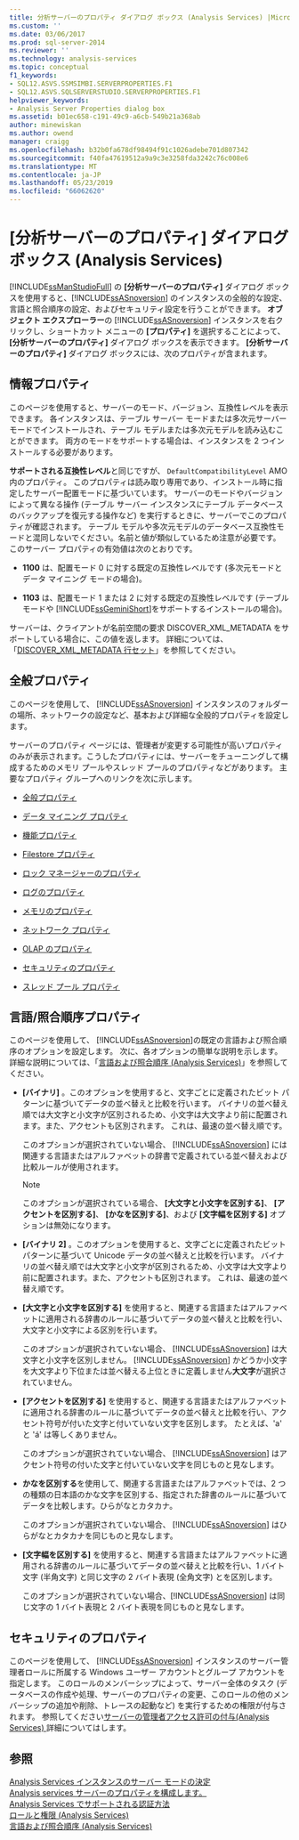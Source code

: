```yaml
---
title: 分析サーバーのプロパティ ダイアログ ボックス (Analysis Services) |Microsoft Docs
ms.custom: ''
ms.date: 03/06/2017
ms.prod: sql-server-2014
ms.reviewer: ''
ms.technology: analysis-services
ms.topic: conceptual
f1_keywords:
- SQL12.ASVS.SSMSIMBI.SERVERPROPERTIES.F1
- SQL12.ASVS.SQLSERVERSTUDIO.SERVERPROPERTIES.F1
helpviewer_keywords:
- Analysis Server Properties dialog box
ms.assetid: b01ec658-c191-49c9-a6cb-549b21a368ab
author: minewiskan
ms.author: owend
manager: craigg
ms.openlocfilehash: b32b0fa678df98494f91c1026adebe701d807342
ms.sourcegitcommit: f40fa47619512a9a9c3e3258fda3242c76c008e6
ms.translationtype: MT
ms.contentlocale: ja-JP
ms.lasthandoff: 05/23/2019
ms.locfileid: "66062620"
---
```

# <a name="analysis-server-properties-dialog-box-analysis-services"></a>[分析サーバーのプロパティ] ダイアログ ボックス (Analysis Services)
  [!INCLUDE[ssManStudioFull](../includes/ssmanstudiofull-md.md)] の **[分析サーバーのプロパティ]** ダイアログ ボックスを使用すると、[!INCLUDE[ssASnoversion](../includes/ssasnoversion-md.md)] のインスタンスの全般的な設定、言語と照合順序の設定、およびセキュリティ設定を行うことができます。 **オブジェクト エクスプローラー**の [!INCLUDE[ssASnoversion](../includes/ssasnoversion-md.md)] インスタンスを右クリックし、ショートカット メニューの **[プロパティ]** を選択することによって、**[分析サーバーのプロパティ]** ダイアログ ボックスを表示できます。 **[分析サーバーのプロパティ]** ダイアログ ボックスには、次のプロパティが含まれます。  
  
## <a name="information-properties"></a>情報プロパティ  
 このページを使用すると、サーバーのモード、バージョン、互換性レベルを表示できます。 各インスタンスは、テーブル サーバー モードまたは多次元サーバー モードでインストールされ、テーブル モデルまたは多次元モデルを読み込むことができます。 両方のモードをサポートする場合は、インスタンスを 2 つインストールする必要があります。  
  
 **サポートされる互換性レベル**と同じですが、 `DefaultCompatibilityLevel` AMO 内のプロパティ。 このプロパティは読み取り専用であり、インストール時に指定したサーバー配置モードに基づいています。 サーバーのモードやバージョンによって異なる操作 (テーブル サーバー インスタンスにテーブル データベースのバックアップを復元する操作など) を実行するときに、サーバーでこのプロパティが確認されます。 テーブル モデルや多次元モデルのデータベース互換性モードと混同しないでください。名前と値が類似しているため注意が必要です。 このサーバー プロパティの有効値は次のとおりです。  
  
-   **1100** は、配置モード 0 に対する既定の互換性レベルです (多次元モードとデータ マイニング モードの場合)。  
  
-   **1103** は、配置モード 1 または 2 に対する既定の互換性レベルです (テーブル モードや [!INCLUDE[ssGeminiShort](../includes/ssgeminishort-md.md)]をサポートするインストールの場合)。  
  
 サーバーは、クライアントが名前空間の要求 DISCOVER_XML_METADATA をサポートしている場合に、この値を返します。 詳細については、「[DISCOVER_XML_METADATA 行セット](https://docs.microsoft.com/bi-reference/schema-rowsets/xml/discover-xml-metadata-rowset)」を参照してください。  
  
## <a name="general-properties"></a>全般プロパティ  
 このページを使用して、 [!INCLUDE[ssASnoversion](../includes/ssasnoversion-md.md)] インスタンスのフォルダーの場所、ネットワークの設定など、基本および詳細な全般的プロパティを設定します。  
  
 サーバーのプロパティ ページには、管理者が変更する可能性が高いプロパティのみが表示されます。こうしたプロパティには、サーバーをチューニングして構成するためのメモリ プールやスレッド プールのプロパティなどがあります。 主要なプロパティ グループへのリンクを次に示します。  
  
-   [全般プロパティ](server-properties/general-properties.md)  
  
-   [データ マイニング プロパティ](server-properties/data-mining-properties.md)  
  
-   [機能プロパティ](server-properties/feature-properties.md)  
  
-   [Filestore プロパティ](server-properties/filestore-properties.md)  
  
-   [ロック マネージャーのプロパティ](server-properties/lock-manager-properties.md)  
  
-   [ログのプロパティ](server-properties/log-properties.md)  
  
-   [メモリのプロパティ](server-properties/memory-properties.md)  
  
-   [ネットワーク プロパティ](server-properties/network-properties.md)  
  
-   [OLAP のプロパティ](server-properties/olap-properties.md)  
  
-   [セキュリティのプロパティ](server-properties/security-properties.md)  
  
-   [スレッド プール プロパティ](server-properties/thread-pool-properties.md)  
  
## <a name="language-collation-properties"></a>言語/照合順序プロパティ  
 このページを使用して、 [!INCLUDE[ssASnoversion](../includes/ssasnoversion-md.md)]の既定の言語および照合順序のオプションを設定します。 次に、各オプションの簡単な説明を示します。 詳細な説明については、「[言語および照合順序 &#40;Analysis Services&#41;](languages-and-collations-analysis-services.md)」を参照してください。  
  
-   **[バイナリ]** 。このオプションを使用すると、文字ごとに定義されたビット パターンに基づいてデータの並べ替えと比較を行います。 バイナリの並べ替え順では大文字と小文字が区別されるため、小文字は大文字より前に配置されます。また、アクセントも区別されます。 これは、最速の並べ替え順です。  
  
     このオプションが選択されていない場合、 [!INCLUDE[ssASnoversion](../includes/ssasnoversion-md.md)] には関連する言語またはアルファベットの辞書で定義されている並べ替えおよび比較ルールが使用されます。  
  
    > [!NOTE]  
    >  このオプションが選択されている場合、 **[大文字と小文字を区別する]**、 **[アクセントを区別する]**、 **[かなを区別する]**、および **[文字幅を区別する]** オプションは無効になります。  
  
-   **[バイナリ 2]** 。このオプションを使用すると、文字ごとに定義されたビット パターンに基づいて Unicode データの並べ替えと比較を行います。 バイナリの並べ替え順では大文字と小文字が区別されるため、小文字は大文字より前に配置されます。また、アクセントも区別されます。 これは、最速の並べ替え順です。  
  
-   **[大文字と小文字を区別する]** を使用すると、関連する言語またはアルファベットに適用される辞書のルールに基づいてデータの並べ替えと比較を行い、大文字と小文字による区別を行います。  
  
     このオプションが選択されていない場合、 [!INCLUDE[ssASnoversion](../includes/ssasnoversion-md.md)] は大文字と小文字を区別しません。 [!INCLUDE[ssASnoversion](../includes/ssasnoversion-md.md)] かどうか小文字を大文字より下位または並べ替える上位ときに定義しません**大文字**が選択されていません。  
  
-   **[アクセントを区別する]** を使用すると、関連する言語またはアルファベットに適用される辞書のルールに基づいてデータの並べ替えと比較を行い、アクセント符号が付いた文字と付いていない文字を区別します。 たとえば、'a' と '&#xE1;' は等しくありません。  
  
     このオプションが選択されていない場合、 [!INCLUDE[ssASnoversion](../includes/ssasnoversion-md.md)] はアクセント符号の付いた文字と付いていない文字を同じものと見なします。  
  
-   **かなを区別する**を使用して、関連する言語またはアルファベットでは、2 つの種類の日本語のかな文字を区別する、指定された辞書のルールに基づいてデータを比較します。ひらがなとカタカナ。  
  
     このオプションが選択されていない場合、 [!INCLUDE[ssASnoversion](../includes/ssasnoversion-md.md)] はひらがなとカタカナを同じものと見なします。  
  
-   **[文字幅を区別する]** を使用すると、関連する言語またはアルファベットに適用される辞書のルールに基づいてデータの並べ替えと比較を行い、1 バイト文字 (半角文字) と同じ文字の 2 バイト表現 (全角文字) とを区別します。  
  
     このオプションが選択されていない場合、[!INCLUDE[ssASnoversion](../includes/ssasnoversion-md.md)] は同じ文字の 1 バイト表現と 2 バイト表現を同じものと見なします。  
  
## <a name="security-properties"></a>セキュリティのプロパティ  
 このページを使用して、 [!INCLUDE[ssASnoversion](../includes/ssasnoversion-md.md)] インスタンスのサーバー管理者ロールに所属する Windows ユーザー アカウントとグループ アカウントを指定します。 このロールのメンバーシップによって、サーバー全体のタスク (データベースの作成や処理、サーバーのプロパティの変更、このロールの他のメンバーシップの追加や削除、トレースの起動など) を実行するための権限が付与されます。 参照してください[サーバーの管理者アクセス許可の付与&#40;Analysis Services&#41; ](instances/grant-server-admin-rights-to-an-analysis-services-instance.md)詳細についてはします。  
  
## <a name="see-also"></a>参照  
 [Analysis Services インスタンスのサーバー モードの決定](instances/determine-the-server-mode-of-an-analysis-services-instance.md)   
 [Analysis services サーバーのプロパティを構成します。](server-properties/server-properties-in-analysis-services.md)   
 [Analysis Services でサポートされる認証方法](instances/authentication-methodologies-supported-by-analysis-services.md)   
 [ロールと権限 &#40;Analysis Services&#41;](multidimensional-models/roles-and-permissions-analysis-services.md)   
 [言語および照合順序 &#40;Analysis Services&#41;](languages-and-collations-analysis-services.md)  
  
  

